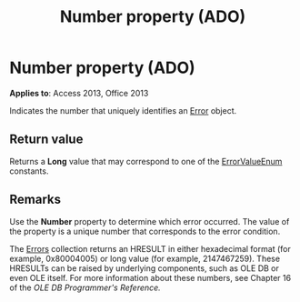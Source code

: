 ﻿---
title: Number property (ADO)
TOCTitle: Number property (ADO)
ms:assetid: b5103af5-356b-ec74-cd62-86e59467d491
ms:mtpsurl: https://msdn.microsoft.com/library/JJ249868(v=office.15)
ms:contentKeyID: 48547243
ms.date: 09/18/2015
mtps_version: v=office.15
---

# Number property (ADO)


**Applies to**: Access 2013, Office 2013

Indicates the number that uniquely identifies an [Error](error-object-ado.md) object.

## Return value

Returns a **Long** value that may correspond to one of the [ErrorValueEnum](errorvalueenum.md) constants.

## Remarks

Use the **Number** property to determine which error occurred. The value of the property is a unique number that corresponds to the error condition.

The [Errors](errors-collection-ado.md) collection returns an HRESULT in either hexadecimal format (for example, 0x80004005) or long value (for example, 2147467259). These HRESULTs can be raised by underlying components, such as OLE DB or even OLE itself. For more information about these numbers, see Chapter 16 of the *OLE DB Programmer's Reference.*

